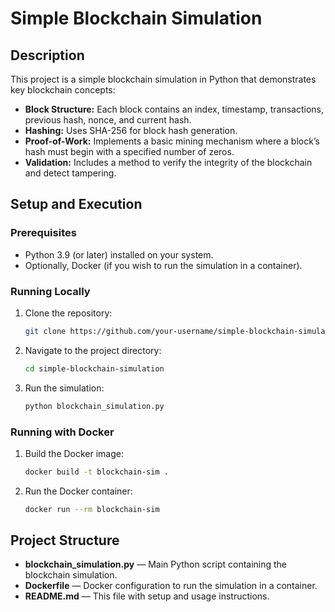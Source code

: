 # Simple Blockchain Simulation

## Description
This project is a simple blockchain simulation in Python that demonstrates key blockchain concepts:
- **Block Structure:** Each block contains an index, timestamp, transactions, previous hash, nonce, and current hash.
- **Hashing:** Uses SHA-256 for block hash generation.
- **Proof-of-Work:** Implements a basic mining mechanism where a block’s hash must begin with a specified number of zeros.
- **Validation:** Includes a method to verify the integrity of the blockchain and detect tampering.

## Setup and Execution

### Prerequisites
- Python 3.9 (or later) installed on your system.
- Optionally, Docker (if you wish to run the simulation in a container).

### Running Locally
1. Clone the repository:
    ```bash
    git clone https://github.com/your-username/simple-blockchain-simulation.git
    ```
2. Navigate to the project directory:
    ```bash
    cd simple-blockchain-simulation
    ```
3. Run the simulation:
    ```bash
    python blockchain_simulation.py
    ```

### Running with Docker
1. Build the Docker image:
    ```bash
    docker build -t blockchain-sim .
    ```
2. Run the Docker container:
    ```bash
    docker run --rm blockchain-sim
    ```

## Project Structure
- **blockchain_simulation.py** — Main Python script containing the blockchain simulation.
- **Dockerfile** — Docker configuration to run the simulation in a container.
- **README.md** — This file with setup and usage instructions.
